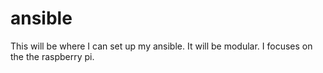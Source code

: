 # ansible
This will be where I can set up my ansible.  It will be modular.  I focuses on the the raspberry pi.
